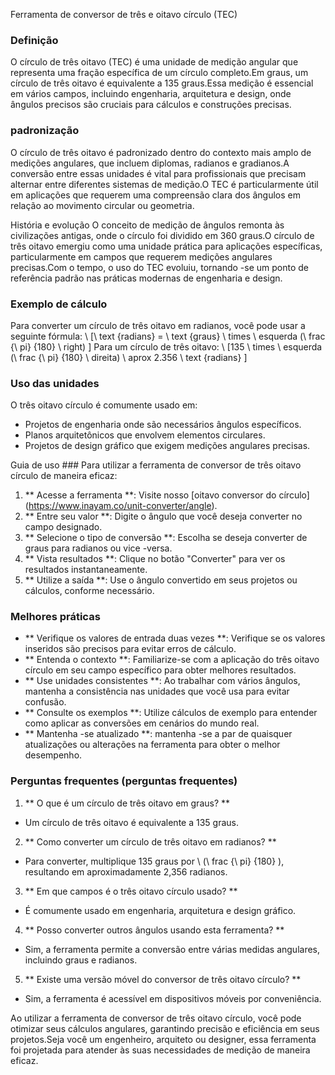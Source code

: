 Ferramenta de conversor de três e oitavo círculo (TEC)

### Definição
O círculo de três oitavo (TEC) é uma unidade de medição angular que representa uma fração específica de um círculo completo.Em graus, um círculo de três oitavo é equivalente a 135 graus.Essa medição é essencial em vários campos, incluindo engenharia, arquitetura e design, onde ângulos precisos são cruciais para cálculos e construções precisas.

### padronização
O círculo de três oitavo é padronizado dentro do contexto mais amplo de medições angulares, que incluem diplomas, radianos e gradianos.A conversão entre essas unidades é vital para profissionais que precisam alternar entre diferentes sistemas de medição.O TEC é particularmente útil em aplicações que requerem uma compreensão clara dos ângulos em relação ao movimento circular ou geometria.

História e evolução
O conceito de medição de ângulos remonta às civilizações antigas, onde o círculo foi dividido em 360 graus.O círculo de três oitavo emergiu como uma unidade prática para aplicações específicas, particularmente em campos que requerem medições angulares precisas.Com o tempo, o uso do TEC evoluiu, tornando -se um ponto de referência padrão nas práticas modernas de engenharia e design.

### Exemplo de cálculo
Para converter um círculo de três oitavo em radianos, você pode usar a seguinte fórmula:
\ [\ text {radians} = \ text {graus} \ times \ esquerda (\ frac {\ pi} {180} \ right) \]
Para um círculo de três oitavo:
\ [135 \ times \ esquerda (\ frac {\ pi} {180} \ direita) \ aprox 2.356 \ text {radians} \]

### Uso das unidades
O três oitavo círculo é comumente usado em:
- Projetos de engenharia onde são necessários ângulos específicos.
- Planos arquitetônicos que envolvem elementos circulares.
- Projetos de design gráfico que exigem medições angulares precisas.

Guia de uso ###
Para utilizar a ferramenta de conversor de três oitavo círculo de maneira eficaz:
1. ** Acesse a ferramenta **: Visite nosso [oitavo conversor do círculo] (https://www.inayam.co/unit-converter/angle).
2. ** Entre seu valor **: Digite o ângulo que você deseja converter no campo designado.
3. ** Selecione o tipo de conversão **: Escolha se deseja converter de graus para radianos ou vice -versa.
4. ** Vista resultados **: Clique no botão "Converter" para ver os resultados instantaneamente.
5. ** Utilize a saída **: Use o ângulo convertido em seus projetos ou cálculos, conforme necessário.

### Melhores práticas
- ** Verifique os valores de entrada duas vezes **: Verifique se os valores inseridos são precisos para evitar erros de cálculo.
- ** Entenda o contexto **: Familiarize-se com a aplicação do três oitavo círculo em seu campo específico para obter melhores resultados.
- ** Use unidades consistentes **: Ao trabalhar com vários ângulos, mantenha a consistência nas unidades que você usa para evitar confusão.
- ** Consulte os exemplos **: Utilize cálculos de exemplo para entender como aplicar as conversões em cenários do mundo real.
- ** Mantenha -se atualizado **: mantenha -se a par de quaisquer atualizações ou alterações na ferramenta para obter o melhor desempenho.

### Perguntas frequentes (perguntas frequentes)

1. ** O que é um círculo de três oitavo em graus? **
- Um círculo de três oitavo é equivalente a 135 graus.

2. ** Como converter um círculo de três oitavo em radianos? **
- Para converter, multiplique 135 graus por \ (\ frac {\ pi} {180} \), resultando em aproximadamente 2,356 radianos.

3. ** Em que campos é o três oitavo círculo usado? **
- É comumente usado em engenharia, arquitetura e design gráfico.

4. ** Posso converter outros ângulos usando esta ferramenta? **
- Sim, a ferramenta permite a conversão entre várias medidas angulares, incluindo graus e radianos.

5. ** Existe uma versão móvel do conversor de três oitavo círculo? **
- Sim, a ferramenta é acessível em dispositivos móveis por conveniência.

Ao utilizar a ferramenta de conversor de três oitavo círculo, você pode otimizar seus cálculos angulares, garantindo precisão e eficiência em seus projetos.Seja você um engenheiro, arquiteto ou designer, essa ferramenta foi projetada para atender às suas necessidades de medição de maneira eficaz.